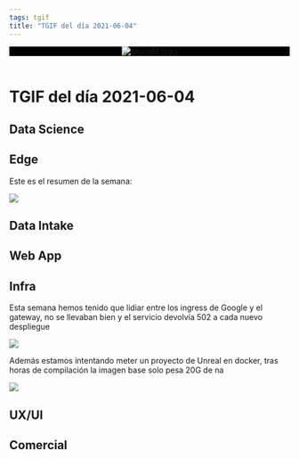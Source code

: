 ```yaml
---
tags: tgif
title: "TGIF del día 2021-06-04"
---
```


<header style="background-color: black;">
<a href="{{ '/' | url }}"><img src="{{ '/img/logo.png' | url }}" alt="MonoM logo"></a>
</header>

# TGIF del día 2021-06-04

## Data Science

## Edge

Este es el resumen de la semana:

![](https://media.giphy.com/media/2modwsnpzX93G/giphy.gif)

## Data Intake

## Web App

## Infra

Esta semana hemos tenido que lidiar entre los ingress de Google y el gateway, no se llevaban bien y el servicio devolvía 502 a cada nuevo despliegue

![](https://media.giphy.com/media/l46CsKjjCKkZGVfzi/giphy.gif)

Además estamos intentando meter un proyecto de Unreal en docker, tras horas de compilación la imagen base solo pesa 20G de na

![](https://media.giphy.com/media/3orieJWjenPCTtUYIU/giphy.gif)

## UX/UI

## Comercial

